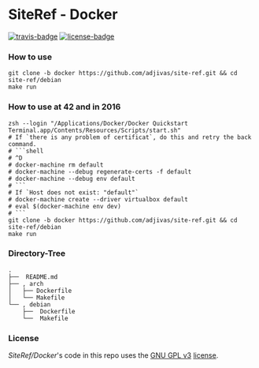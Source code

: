 # SiteRef - Docker

[![travis-badge][]][travis] [![license-badge][]][license]

[travis-badge]: https://travis-ci.org/adjivas/site-ref.svg?branch=docker&style=flat-square
[travis]: https://travis-ci.org/adjivas/site-ref
[license-badge]: https://img.shields.io/badge/license-GPL_3-green.svg?style=flat-square

### How to use
```shell
git clone -b docker https://github.com/adjivas/site-ref.git && cd site-ref/debian
make run
```

### How to use at 42 and in 2016
```shell
zsh --login "/Applications/Docker/Docker Quickstart Terminal.app/Contents/Resources/Scripts/start.sh"
# If `there is any problem of certificat`, do this and retry the back command.
# ```shell
# ^D
# docker-machine rm default
# docker-machine --debug regenerate-certs -f default
# docker-machine --debug env default
# ```
# If `Host does not exist: "default"`
# docker-machine create --driver virtualbox default
# eval $(docker-machine env dev)
# ```
git clone -b docker https://github.com/adjivas/site-ref.git && cd site-ref/debian
make run
```

### Directory-Tree
```shell
.
├──  README.md
├── , arch
│   ├── Dockerfile
│   └── Makefile
└── , debian
    ├──  Dockerfile
	└──  Makefile
```

### License
*SiteRef/Docker*'s code in this repo uses the [GNU GPL v3](http://www.gnu.org/licenses/gpl-3.0.html) [license][license].

[license]: LICENSE
